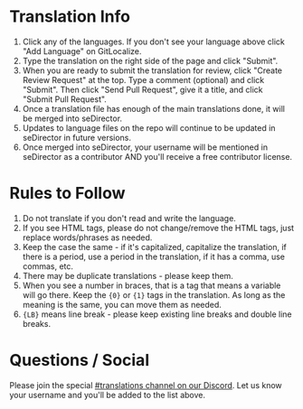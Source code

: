 # Translation Info

1.  Click any of the languages. If you don't see your language above click "Add Language" on GitLocalize.
2.  Type the translation on the right side of the page and click "Submit".
3.  When you are ready to submit the translation for review, click "Create Review Request" at the top. Type a comment (optional) and click "Submit". Then click "Send Pull Request", give it a title, and click "Submit Pull Request".
4.  Once a translation file has enough of the main translations done, it will be merged into seDirector.
5.  Updates to language files on the repo will continue to be updated in seDirector in future versions.
6.  Once merged into seDirector, your username will be mentioned in seDirector as a contributor AND you'll receive a free contributor license.

# Rules to Follow

1.  Do not translate if you don't read and write the language.
2.  If you see HTML tags, please do not change/remove the HTML tags, just replace words/phrases as needed.
3.  Keep the case the same - if it's capitalized, capitalize the translation, if there is a period, use a period in the translation, if it has a comma, use commas, etc.
4.  There may be duplicate translations - please keep them.
5.  When you see a number in braces, that is a tag that means a variable will go there. Keep the `{0}` or `{1}` tags in the translation. As long as the meaning is the same, you can move them as needed.
6.  `{LB}` means line break - please keep existing line breaks and double line breaks.

# Questions / Social

Please join the special [#translations channel on our Discord](https://sedirector.net/discord/translations). Let us know your username and you'll be added to the list above.